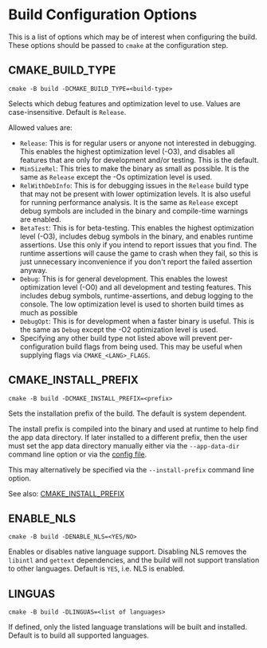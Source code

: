# Build Configuration Options

This is a list of options which may be of interest when configuring the build.
These options should be passed to `cmake` at the configuration step.


## CMAKE_BUILD_TYPE

```
cmake -B build -DCMAKE_BUILD_TYPE=<build-type>
```

Selects which debug features and optimization level to use. Values are
case-insensitive. Default is `Release`.

Allowed values are:
- `Release`: This is for regular users or anyone not interested in debugging.
  This enables the highest optimization level (-O3), and disables all features
  that are only for development and/or testing. This is the default.
- `MinSizeRel`: This tries to make the binary as small as possible.
  It is the same as `Release` except the -Os optimization level is used.
- `RelWithDebInfo`: This is for debugging issues in the `Release` build type
  that may not be present with lower optimization levels. It is also useful for
  running performance analysis. It is the same as `Release` except debug symbols
  are included in the binary and compile-time warnings are enabled.
- `BetaTest`: This is for beta-testing.
  This enables the highest optimization level (-O3), includes debug symbols in
  the binary, and enables runtime assertions. Use this only if you intend to
  report issues that you find. The runtime assertions will cause the game
  to crash when they fail, so this is just unnecessary inconvenience if you
  don't report the failed assertion anyway.
- `Debug`: This is for general development.
  This enables the lowest optimization level (-O0) and all development and
  testing features. This includes debug symbols, runtime-assertions, and debug
  logging to the console. The low optimization level is used to shorten build
  times as much as possible
- `DebugOpt`: This is for development when a faster binary is useful.
  This is the same as `Debug` except the -O2 optimization level is used.
- Specifying any other build type not listed above will prevent
  per-configuration build flags from being used. This may be useful when
  supplying flags via `CMAKE_<LANG>_FLAGS`.


## CMAKE_INSTALL_PREFIX

```
cmake -B build -DCMAKE_INSTALL_PREFIX=<prefix>
```

Sets the installation prefix of the build. The default is system dependent.

The install prefix is compiled into the binary and used at runtime to help find
the app data directory. If later installed to a different prefix, then the user
must set the app data directory manually either via the `--app-data-dir` command
line option or via the [config file](LINCITY-NG_CONFIG.md#app-data-directory).

This may alternatively be specified via the `--install-prefix` command line
option.

See also: [CMAKE_INSTALL_PREFIX](https://cmake.org/cmake/help/latest/variable/CMAKE_INSTALL_PREFIX.html)


## ENABLE_NLS

```
cmake -B build -DENABLE_NLS=<YES/NO>
```

Enables or disables native language support. Disabling NLS removes the `libintl`
and `gettext` dependencies, and the build will not support translation to other
languages. Default is `YES`, i.e. NLS is enabled.


## LINGUAS

```
cmake -B build -DLINGUAS=<list of languages>
```

If defined, only the listed language translations will be built and installed.
Default is to build all supported languages.
